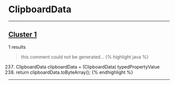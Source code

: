 # ClipboardData

***

## [Cluster 1](./1)
1 results
> this comment could not be generated...
{% highlight java %}
237. ClipboardData clipboardData = (ClipboardData) typedPropertyValue
239. return clipboardData.toByteArray();
{% endhighlight %}

***

